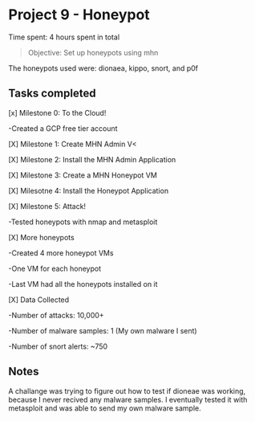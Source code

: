 # Project 9 - Honeypot

Time spent: 4 hours spent in total

> Objective: Set up honeypots using mhn

The honeypots used were:
dionaea, kippo, snort, and p0f

## Tasks completed
[x] Milestone 0: To the Cloud!

  -Created a GCP free tier account
  
[X] Milestone 1: Create MHN Admin V<

[X] Milestone 2: Install the MHN Admin Application

[X] Milestone 3: Create a MHN Honeypot VM

[X] Milesotne 4: Install the Honeypot Application

[X] Milestone 5: Attack!
  
   -Tested honeypots with nmap and metasploit

[X] More honeypots
  
  -Created 4 more honeypot VMs
  
  -One VM for each honeypot
  
  -Last VM had all the honeypots installed on it

[X] Data Collected
  
  -Number of attacks: 10,000+
  
  -Number of malware samples: 1 (My own malware I sent)
  
  -Number of snort alerts: ~750

## Notes

A challange was trying to figure out how to test if dioneae was working, because I never recived any malware samples. I eventually tested it with metasploit and was able to send my own malware sample.

